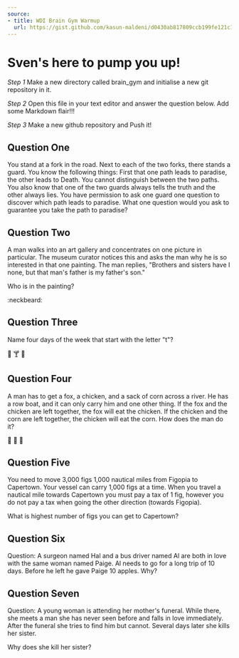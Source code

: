```yaml
---
source:
- title: WDI Brain Gym Warmup
  url: https://gist.github.com/kasun-maldeni/d0430ab817809ccb199fe121c1651395
---
```


# Sven's here to pump you up!

_Step 1_
Make a new directory called brain_gym and initialise a new git repository in it.

_Step 2_
Open this file in your text editor and answer the question below. Add some
Markdown flair!!!

_Step 3_
Make a new github repository and Push it!

## Question One

You stand at a fork in the road. Next to each of the two forks, there stands a
guard. You know the following things: First that one path leads to paradise, the
other leads to Death. You cannot distinguish between the two paths. You also
know that one of the two guards always tells the truth and the other always
lies. You have permission to ask one guard one question to discover which path
leads to paradise. What one question would you ask to guarantee you take the
path to paradise?


## Question Two

A man walks into an art gallery and concentrates on one picture in particular.
The museum curator notices this and asks the man why he is so interested in that
one painting. The man replies, "Brothers and sisters have I none, but that man's
father is my father's son."

Who is in the painting?

:neckbeard:

## Question Three

Name four days of the week that start with the letter "t"?

:hamburger: :cocktail: :beer:

## Question Four

A man has to get a fox, a chicken, and a sack of corn across a river. He has a
row boat, and it can only carry him and one other thing. If the fox and the
chicken are left together, the fox will eat the chicken. If the chicken and the
corn are left together, the chicken will eat the corn. How does the man do it?

:chicken: :wolf: :corn:

## Question Five

You need to move 3,000 figs 1,000 nautical miles from Figopia to Capertown. Your
vessel can carry 1,000 figs at a time. When you travel a nautical mile towards
Capertown you must pay a tax of 1 fig, however you do not pay a tax when going
the other direction (towards Figopia).

What is highest number of figs you can get to Capertown?


## Question Six

Question: A surgeon named Hal and a bus driver named Al are both in love with
the same woman named Paige. Al needs to go for a long trip of 10 days. Before he
left he gave Paige 10 apples. Why?


## Question Seven

Question: A young woman is attending her mother's funeral. While there, she
meets a man she has never seen before and falls in love immediately. After the
funeral she tries to find him but cannot. Several days later she kills her
sister.

Why does she kill her sister?
